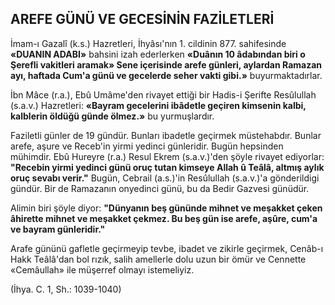 ## AREFE GÜNÜ VE GECESİNİN FAZİLETLERİ

İmam-ı Gazalî (k.s.) Hazretleri, İhyâsı'nın 1. cildinin 877. sahifesinde **«DUANIN ADABI»** bahsini izah ederlerken **«Duânın 10 âdabından biri o Şerefli vakitleri aramak» Sene içerisinde arefe günleri, aylardan Ramazan ayı, haftada Cum'a günü ve gecelerde seher vakti gibi.»** buyurmaktadırlar.

İbn Mâce (r.a.), Ebû Umâme'den rivayet ettiği bir Hadis-i Şerifte Resûlullah (s.a.v.) Hazretleri: **«Bayram gecelerini ibâdetle geçiren kimsenin kalbi, kalblerin öldüğü günde ölmez.»** bu yurmuşlardır.

Faziletli günler de 19 gündür. Bunları ibadetle geçirmek müstehabdır. Bunlar arefe, aşure ve Receb'in yirmi yedinci günleridir. Bugün hepsinden mühimdir. Ebû Hureyre (r.a.) Resul Ekrem (s.a.v.)'den şöyle rivayet ediyorlar: **"Recebin yirmi yedinci günü oruç tutan kimseye Allah û Teâlâ, altmış aylık oruç sevabı verir."** Bugün, Cebrail (a.s.)'in Resûlullah (s.a.v.)'a gönderildigi gündür. Bir de Ramazanın onyedinci günü, bu da Bedir Gazvesi günüdür.

Alimin biri şöyle diyor: **"Dünyanın beş gününde mihnet ve meşakket çeken âhirette mihnet ve meşakket çekmez. Bu beş gün ise arefe, aşûre, cum'a ve bayram günleridir."**

Arafe gününü gafletle geçirmeyip tevbe, ibadet ve zikirle geçirmek, Cenâb-ı Hakk Teâlâ'dan bol rızık, salih amellerle dolu uzun bir ömür ve Cennette «Cemâullah» ile müşerref olmayı istemeliyiz.

(İhya. C. 1, Sh.: 1039-1040)
